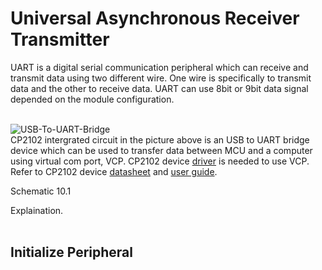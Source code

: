 # Universal Asynchronous Receiver Transmitter

UART is a digital serial communication peripheral which can receive and transmit data using two different wire. One wire is specifically to transmit data and the other to receive data. 
UART can use 8bit or 9bit data signal depended on the module configuration.
<br/>
<br/>

![USB-To-UART-Bridge](https://github.com/user-attachments/assets/233cfec1-8dc0-45b6-83d1-bb5af198d674)
<br/>
CP2102 intergrated circuit in the picture above is an USB to UART bridge device which can be used to transfer data between MCU and a computer using virtual com port, VCP. 
CP2102 device [driver](https://www.silabs.com/developers/usb-to-uart-bridge-vcp-drivers?tab=downloads) is needed to use VCP. 
Refer to CP2102 device [datasheet](https://www.silabs.com/documents/public/data-sheets/CP2102-9.pdf) and [user guide](https://www.silabs.com/developers/usb-to-uart-bridge-vcp-drivers?tab=documentation).
<br/>

Schematic 10.1

Explaination.
<br/>
<br/>

## Initialize Peripheral

<br/>

